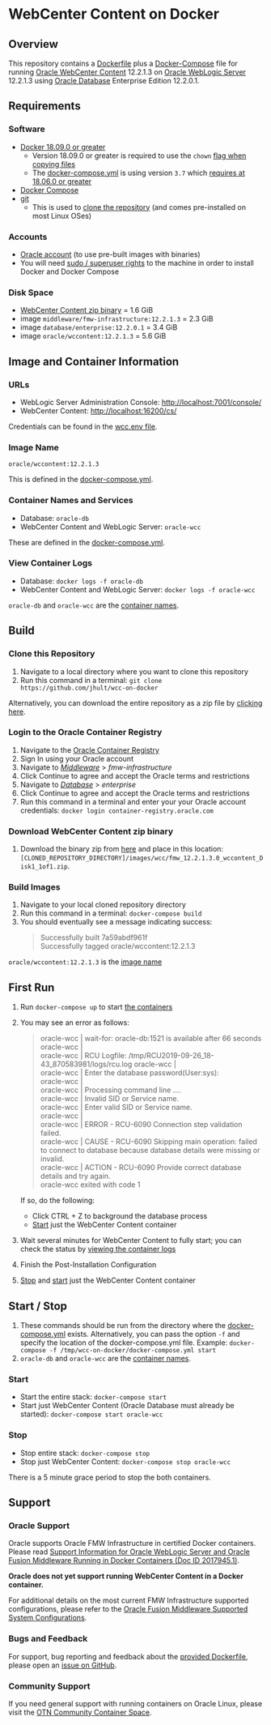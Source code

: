 # WebCenter Content on Docker

## Overview

This repository contains a [Dockerfile](images/wcc/Dockerfile) plus a [Docker-Compose](docker-compose.yml) file for running [Oracle WebCenter Content](https://www.oracle.com/technetwork/middleware/webcenter/content/overview/index.html) 12.2.1.3 on [Oracle WebLogic Server](https://www.oracle.com/middleware/technologies/weblogic.html) 12.2.1.3 using [Oracle Database](https://www.oracle.com/database/technologies/) Enterprise Edition 12.2.0.1.

## Requirements

### Software

- [Docker 18.09.0 or greater](https://docs.docker.com/install/#supported-platforms)
  - Version 18.09.0 or greater is required to use the `chown` [flag when copying files](https://github.com/moby/moby/pull/35521)
  - The [docker-compose.yml](docker-compose.yml) is using version `3.7` which [requires at 18.06.0 or greater](https://docs.docker.com/compose/compose-file/#compose-and-docker-compatibility-matrix)
- [Docker Compose](https://docs.docker.com/compose/install/)
- [git](https://git-scm.com/book/en/v2/Getting-Started-Installing-Git)
  - This is used to [clone the repository](#clone-this-repository) (and comes pre-installed on most Linux OSes)

### Accounts

- [Oracle account](https://profile.oracle.com/myprofile/account/create-account.jspx) (to use pre-built images with binaries)
- You will need [sudo / superuser rights](https://en.wikipedia.org/wiki/Sudo) to the machine in order to install Docker and Docker Compose

### Disk Space

- [WebCenter Content zip binary](#download-webCenter-content-zip-binary) = 1.6 GiB
- image `middleware/fmw-infrastructure:12.2.1.3` = 2.3 GiB
- image `database/enterprise:12.2.0.1` = 3.4 GiB
- image `oracle/wccontent:12.2.1.3` = 5.6 GiB

## Image and Container Information

### URLs

- WebLogic Server Administration Console: <http://localhost:7001/console/>
- WebCenter Content: <http://localhost:16200/cs/>

Credentials can be found in the [wcc.env file](wcc.env).

### Image Name

`oracle/wccontent:12.2.1.3`

This is defined in the [docker-compose.yml](docker-compose.yml).

### Container Names and Services

- Database: `oracle-db`
- WebCenter Content and WebLogic Server: `oracle-wcc`

These are defined in the [docker-compose.yml](docker-compose.yml).

### View Container Logs

- Database: `docker logs -f oracle-db`
- WebCenter Content and WebLogic Server: `docker logs -f oracle-wcc`

`oracle-db` and `oracle-wcc` are the [container names](#container-names-and-services).

## Build

### Clone this Repository

1. Navigate to a local directory where you want to clone this repository
2. Run this command in a terminal: `git clone https://github.com/jhult/wcc-on-docker`

Alternatively, you can download the entire repository as a zip file by [clicking here](/jhult/wcc-on-docker/archive/master.zip).

### Login to the Oracle Container Registry

1. Navigate to the [Oracle Container Registry](https://container-registry.oracle.com)
2. Sign In using your Oracle account
3. Navigate to [*Middleware*](https://container-registry.oracle.com/pls/apex/f?p=113:1:13639930739021::NO:1:P1_BUSINESS_AREA:2) > *fmw-infrastructure*
4. Click Continue to agree and accept the Oracle terms and restrictions
5. Navigate to [*Database*](https://container-registry.oracle.com/pls/apex/f?p=113:1:12598430189688::NO:1:P1_BUSINESS_AREA:3) > *enterprise*
6. Click Continue to agree and accept the Oracle terms and restrictions
7. Run this command in a terminal and enter your your Oracle account credentials: `docker login container-registry.oracle.com`

### Download WebCenter Content zip binary

1. Download the binary zip from [here](https://www.oracle.com/middleware/technologies/webcenter-content-download.html) and place in this location: `[CLONED_REPOSITORY_DIRECTORY]/images/wcc/fmw_12.2.1.3.0_wccontent_Disk1_1of1.zip`.

### Build Images

1. Navigate to your local cloned repository directory
2. Run this command in a terminal: `docker-compose build`
3. You should eventually see a message indicating success:
    > Successfully built 7a59abdf961f  
    > Successfully tagged oracle/wccontent:12.2.1.3

`oracle/wccontent:12.2.1.3` is the [image name](#image-name)

## First Run

1. Run `docker-compose up` to start [the containers](#container-names-and-services)

2. You may see an error as follows:

    > oracle-wcc    | wait-for: oracle-db:1521 is available after 66 seconds  
    > oracle-wcc    |  
    > oracle-wcc    | RCU Logfile: /tmp/RCU2019-09-26_18-43_870583981/logs/rcu.log
    > oracle-wcc    |  
    > oracle-wcc    | Enter the database password(User:sys):  
    > oracle-wcc    |  
    > oracle-wcc    | Processing command line ....  
    > oracle-wcc    | Invalid SID or Service name.  
    > oracle-wcc    | Enter valid SID or Service name.  
    > oracle-wcc    |  
    > oracle-wcc    | ERROR - RCU-6090 Connection step validation failed.  
    > oracle-wcc    | CAUSE - RCU-6090 Skipping main operation: failed to connect to database because database details were missing or invalid.  
    > oracle-wcc    | ACTION - RCU-6090 Provide correct database details and try again.  
    > oracle-wcc exited with code 1  

    If so, do the following:
    - Click CTRL + Z to background the database process
    - [Start](#start) just the WebCenter Content container

3. Wait several minutes for WebCenter Content to fully start; you can check the status by [viewing the container logs](#view-container-logs)
4. Finish the Post-Installation Configuration
5. [Stop](#stop) and [start](#start) just the WebCenter Content container

## Start / Stop

1. These commands should be run from the directory where the [docker-compose.yml](docker-compose.yml) exists. Alternatively, you can pass the option `-f` and specify the location of the docker-compose.yml file. Example: `docker-compose -f /tmp/wcc-on-docker/docker-compose.yml start`
2. `oracle-db` and `oracle-wcc` are the [container names](#container-names-and-services).

### Start

- Start the entire stack: `docker-compose start`
- Start just WebCenter Content (Oracle Database must already be started): `docker-compose start oracle-wcc`

### Stop

- Stop entire stack: `docker-compose stop`
- Stop just WebCenter Content: `docker-compose stop oracle-wcc`

There is a 5 minute grace period to stop the both containers.

## Support

### Oracle Support

Oracle supports Oracle FMW Infrastructure in certified Docker containers. Please read [Support Information for Oracle WebLogic Server and Oracle Fusion Middleware Running in Docker Containers (Doc ID 2017945.1)](https://support.oracle.com/CSP/main/article?cmd=show&type=NOT&id=2017945.1).

**Oracle does not yet support running WebCenter Content in a Docker container.**

For additional details on the most current FMW Infrastructure
supported configurations, please refer to the [Oracle Fusion Middleware Supported System Configurations](https://www.oracle.com/technetwork/middleware/ias/downloads/fusion-certification-100350.html).

### Bugs and Feedback

For support, bug reporting and feedback about the [provided Dockerfile](images/wcc/Dockerfile), please open an [issue on GitHub](https://github.com/oracle/docker-images/issues).

### Community Support

If you need general support with running containers on Oracle Linux, please visit the [OTN Community Container Space](https://community.oracle.com/community/server_&_storage_systems/containers).
